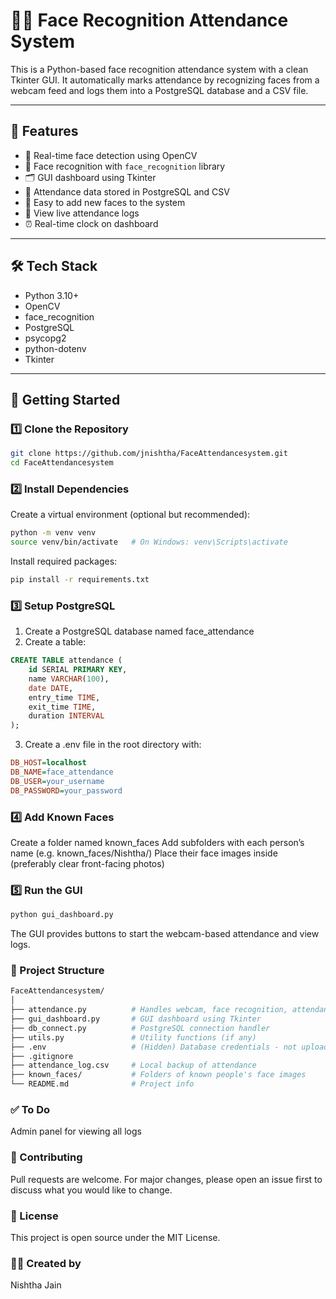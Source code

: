 # 🧑‍💼 Face Recognition Attendance System

This is a Python-based face recognition attendance system with a clean Tkinter GUI. It automatically marks attendance by recognizing faces from a webcam feed and logs them into a PostgreSQL database and a CSV file.

---

## 📂 Features

- 🎦 Real-time face detection using OpenCV
- 🤖 Face recognition with `face_recognition` library
- 🗂 GUI dashboard using Tkinter
- 🧠 Attendance data stored in PostgreSQL and CSV
- 📸 Easy to add new faces to the system
- 📅 View live attendance logs
- ⏰ Real-time clock on dashboard

---

## 🛠️ Tech Stack

- Python 3.10+
- OpenCV
- face_recognition
- PostgreSQL
- psycopg2
- python-dotenv
- Tkinter

---

## 🚀 Getting Started

### 1️⃣ Clone the Repository

```bash
git clone https://github.com/jnishtha/FaceAttendancesystem.git
cd FaceAttendancesystem
```
### 2️⃣ Install Dependencies
Create a virtual environment (optional but recommended):

```bash
python -m venv venv
source venv/bin/activate   # On Windows: venv\Scripts\activate
```
Install required packages:

```bash
pip install -r requirements.txt
```
### 3️⃣ Setup PostgreSQL
1. Create a PostgreSQL database named face_attendance
2. Create a table:

```sql
CREATE TABLE attendance (
    id SERIAL PRIMARY KEY,
    name VARCHAR(100),
    date DATE,
    entry_time TIME,
    exit_time TIME,
    duration INTERVAL
);
```
3. Create a .env file in the root directory with:
```ini
DB_HOST=localhost
DB_NAME=face_attendance
DB_USER=your_username
DB_PASSWORD=your_password
```
### 4️⃣ Add Known Faces
Create a folder named known_faces
Add subfolders with each person’s name (e.g. known_faces/Nishtha/)
Place their face images inside (preferably clear front-facing photos)

### 5️⃣ Run the GUI
```bash
python gui_dashboard.py
```
The GUI provides buttons to start the webcam-based attendance and view logs.

### 📁 Project Structure
```bash
FaceAttendancesystem/
│
├── attendance.py          # Handles webcam, face recognition, attendance logic
├── gui_dashboard.py       # GUI dashboard using Tkinter
├── db_connect.py          # PostgreSQL connection handler
├── utils.py               # Utility functions (if any)
├── .env                   # (Hidden) Database credentials - not uploaded
├── .gitignore
├── attendance_log.csv     # Local backup of attendance
├── known_faces/           # Folders of known people's face images
└── README.md              # Project info
```
### ✅ To Do
 Admin panel for viewing all logs

### 🤝 Contributing
Pull requests are welcome. For major changes, please open an issue first to discuss what you would like to change.

### 📃 License
This project is open source under the MIT License.

### 🙋‍♀️ Created by
Nishtha Jain
